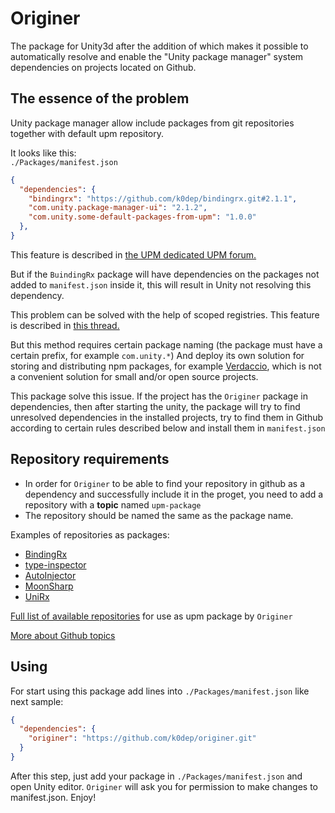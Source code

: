 Originer
=========

The package for Unity3d after the addition of which makes it possible to automatically resolve and enable the "Unity package manager" system dependencies on projects located on Github.

The essence of the problem
--------------------------

Unity package manager allow include packages from git repositories together with default upm repository.  

It looks like this:  
`./Packages/manifest.json`
```json
{
  "dependencies": {
    "bindingrx": "https://github.com/k0dep/bindingrx.git#2.1.1",
    "com.unity.package-manager-ui": "2.1.2",
    "com.unity.some-default-packages-from-upm": "1.0.0"
  },
}
```

This feature is described in [the UPM dedicated UPM forum.](https://forum.unity.com/threads/git-support-on-package-manager.573673/)  

But if the `BuindingRx` package will have dependencies on the packages not added to `manifest.json` inside it, this will result in Unity not resolving this dependency.  

This problem can be solved with the help of scoped registries. This feature is described in [this thread.](https://forum.unity.com/threads/setup-for-scoped-registries-private-registries.573934/#post-3819754)  

But this method requires certain package naming (the package must have a certain prefix, for example `com.unity.*`) And deploy its own solution for storing and distributing npm packages, for example [Verdaccio](https://github.com/verdaccio/verdaccio), which is not a convenient solution for small and/or open source projects.  

This package solve this issue. If the project has the `Originer` package in dependencies, then after starting the unity, the package will try to find unresolved dependencies in the installed projects, try to find them in Github according to certain rules described below and install them in `manifest.json`

Repository requirements
-----------------------

* In order for `Originer` to be able to find your repository in github as a dependency and successfully include it in the proget, you need to add a repository with a __topic__ named `upm-package`
* The repository should be named the same as the package name.

Еxamples of repositories as packages:
* [BindingRx](https://github.com/k0dep/BindingRx)
* [type-inspector](https://github.com/k0dep/type-inspector)
* [AutoInjector](https://github.com/k0dep/AutoInjector)
* [MoonSharp](https://github.com/k0dep/MoonSharp)
* [UniRx](https://github.com/k0dep/UniRx)

[Full list of available repositories](https://github.com/topics/upm-package) for use as upm package by `Originer`  

[More about Github topics](https://github.blog/2017-01-31-introducing-topics/)

Using
-----

For start using this package add lines into `./Packages/manifest.json` like next sample:  
```json
{
  "dependencies": {
    "originer": "https://github.com/k0dep/originer.git"
  }
}
```

After this step, just add your package in `./Packages/manifest.json` and open Unity editor. `Originer` will ask you for permission to make changes to manifest.json. Enjoy!
